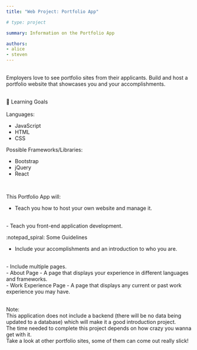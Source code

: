 ```yaml
---
title: "Web Project: Portfolio App"

# type: project

summary: Information on the Portfolio App

authors:
- alice
- steven
---
```

<br>
Employers love to see portfolio sites from their applicants. Build and host a portfolio website that showcases you and your accomplishments.

<br>
<br>

:dart: Learning Goals
<br>
<br>
Languages:
- JavaScript
- HTML
- CSS

Possible Frameworks/Libraries:
- Bootstrap
- jQuery
- React

<br>

This Portfolio App will:
<br>
- Teach you how to host your own website and manage it.
<br>
- Teach you front-end application development.

<br>

:notepad_spiral: Some Guidelines
<br>
- Include your accomplishments and an introduction to who you are.
<br>
- Include multiple pages.
<br>
- About Page
    - A page that displays your experience in different languages and frameworks.
<br>
- Work Experience Page
    - A page that displays any current or past work experience you may have.

<br>
<br>

Note:
<br>
This application does not include a backend (there will be no data being updated to a database) which will make it a good introduction project.
<br>
The time needed to complete this project depends on how crazy you wanna get with it.
<br>
Take a look at other portfolio sites, some of them can come out really slick!